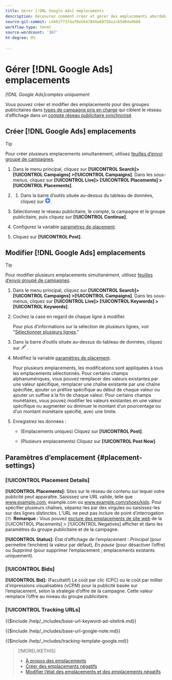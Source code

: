 ```yaml
---
title: Gérer [!DNL Google Ads] emplacements
description: Découvrez comment créer et gérer des emplacements abordables pour [!DNL Google Ads] groupes publicitaires.
source-git-commit: cd461f73f4a70a5647844a6075ba1c65d64a9b04
workflow-type: tm+mt
source-wordcount: '367'
ht-degree: 0%

---
```


# Gérer [!DNL Google Ads] emplacements

*[!DNL Google Ads]comptes uniquement*

Vous pouvez créer et modifier des emplacements pour des groupes publicitaires dans [types de campagne pris en charge](/help/search-social-commerce/introduction/supported-inventory.md) qui ciblent le réseau d’affichage dans un [compte réseau publicitaire synchronisé](/help/search-social-commerce/campaign-management/accounts/ad-network-account-about.md)

## Créer [!DNL Google Ads] emplacements

>[!TIP]
>
>Pour créer plusieurs emplacements simultanément, utilisez [feuilles d’envoi groupé de campagnes](/help/search-social-commerce/campaign-management/bulksheets/bulksheet-about.md).

1. Dans le menu principal, cliquez sur **[!UICONTROL Search]> [!UICONTROL Campaigns] >[!UICONTROL Campaigns]**. Dans les sous-menus, cliquez sur **[!UICONTROL Live]> [!UICONTROL Placements] >[!UICONTROL Placements]**.

1. 
   1. Dans la barre d’outils située au-dessus du tableau de données, cliquez sur ![Créer](/help/search-social-commerce/assets/add.png "Créer").

1. Sélectionnez le réseau publicitaire, le compte, la campagne et le groupe publicitaire, puis cliquez sur **[!UICONTROL Continue]**.

1. Configurez la variable [paramètres de placement](#placement-settings).

1. Cliquez sur **[!UICONTROL Post]**.

## Modifier [!DNL Google Ads] emplacements

>[!TIP]
>
>Pour modifier plusieurs emplacements simultanément, utilisez [feuilles d’envoi groupé de campagnes](/help/search-social-commerce/campaign-management/bulksheets/bulksheet-about.md).

1. Dans le menu principal, cliquez sur **[!UICONTROL Search]> [!UICONTROL Campaigns] >[!UICONTROL Campaigns]**. Dans les sous-menus, cliquez sur **[!UICONTROL Live]> [!UICONTROL Keywords] >[!UICONTROL Keywords]**.

1. Cochez la case en regard de chaque ligne à modifier.

   Pour plus d’informations sur la sélection de plusieurs lignes, voir &quot;[Sélectionner plusieurs lignes](/help/search-social-commerce/common-tasks/navigation-editing-selection/multiple-rows-select.md).&quot;

1. Dans la barre d’outils située au-dessus du tableau de données, cliquez sur ![Modifier](/help/search-social-commerce/assets/edit.png "Modifier") .

1. Modifiez la variable [paramètres de placement](#placement-settings).

   Pour plusieurs emplacements, les modifications sont appliquées à tous les emplacements sélectionnés. Pour certains champs alphanumériques, vous pouvez remplacer des valeurs existantes par une valeur spécifique, remplacer une chaîne existante par une chaîne spécifiée, ajouter un préfixe spécifique au début de chaque valeur ou ajouter un suffixe à la fin de chaque valeur. Pour certains champs monétaires, vous pouvez modifier les valeurs existantes en une valeur spécifique ou augmenter ou diminuer le montant d’un pourcentage ou d’un montant monétaire spécifié, avec une limite.

1. Enregistrez les données :

   * (Emplacements uniques) Cliquez sur **[!UICONTROL Post]**.

   * (Plusieurs emplacements) Cliquez sur **[!UICONTROL Post Now]**.

## Paramètres d’emplacement {#placement-settings}

### [!UICONTROL Placement Details]

**[!UICONTROL Placements]:** Sites sur le réseau de contenu sur lequel votre publicité peut apparaître. Saisissez une URL valide, telle que www.example.com, example.com ou www.example.com/shoes/kids. Pour spécifier plusieurs chaînes, séparez-les par des virgules ou saisissez-les sur des lignes distinctes. L’URL ne peut pas inclure de point d’interrogation (`?`). **Remarque :** Vous pouvez [exclure des emplacements de site web](placement-negative-create.md) de la [!UICONTROL Placements] > [!UICONTROL Negatives] afficher et dans les paramètres du groupe publicitaire et de la campagne.

**[!UICONTROL Status]:** État d’affichage de l’emplacement : *Principal* (pour permettre l’enchère) la valeur par défaut), *En pause* (pour désactiver l’offre) ou *Supprimé* (pour supprimer l’emplacement ; emplacements existants uniquement).

### [!UICONTROL Bids]

**[!UICONTROL Bid]:** (Facultatif) Le coût par clic (CPC) ou le coût par millier d’impressions visualisables (vCPM) pour la publicité basée sur l’emplacement, selon la stratégie d’offre de la campagne. Cette valeur remplace l’offre au niveau du groupe publicitaire.

<!-- If the placement is in a standard optimized portfolio, then the specified bid is applied for one day. Afterward, the optimization capability places bids according to its own calculations. -->

### [!UICONTROL Tracking URLs]

<!-- **[!UICONTROL Base URL]:** -->

{{$include /help/_includes/base-url-keyword-ad-sitelink.md}}

<!-- note -->

{{$include /help/_includes/base-url-google-note.md}}

<!-- **[!UICONTROL Tracking Template]:** -->

{{$include /help/_includes/tracking-template-google.md}}

>[!MORELIKETHIS]
>
>* [À propos des emplacements](placement-about.md)
>* [Créer des emplacements négatifs](placement-negative-create.md)
>* [Modifier l’état des emplacements et des emplacements négatifs](placement-status-edit.md)

